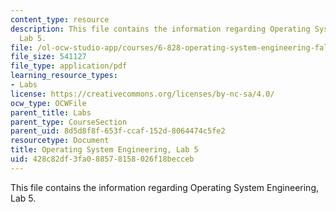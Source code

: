 ```yaml
---
content_type: resource
description: This file contains the information regarding Operating System Engineering,
  Lab 5.
file: /ol-ocw-studio-app/courses/6-828-operating-system-engineering-fall-2012/428c82df3fa088578158026f18becceb_MIT6_828F12_lab5.pdf
file_size: 541127
file_type: application/pdf
learning_resource_types:
- Labs
license: https://creativecommons.org/licenses/by-nc-sa/4.0/
ocw_type: OCWFile
parent_title: Labs
parent_type: CourseSection
parent_uid: 8d5d8f8f-653f-ccaf-152d-8064474c5fe2
resourcetype: Document
title: Operating System Engineering, Lab 5
uid: 428c82df-3fa0-8857-8158-026f18becceb
---
```

This file contains the information regarding Operating System Engineering, Lab 5.